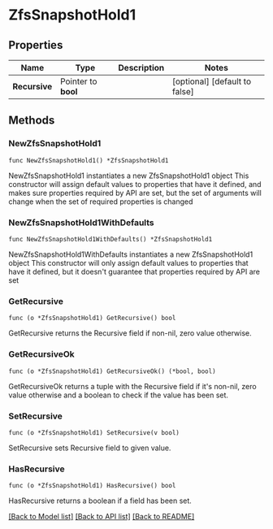 # ZfsSnapshotHold1

## Properties

Name | Type | Description | Notes
------------ | ------------- | ------------- | -------------
**Recursive** | Pointer to **bool** |  | [optional] [default to false]

## Methods

### NewZfsSnapshotHold1

`func NewZfsSnapshotHold1() *ZfsSnapshotHold1`

NewZfsSnapshotHold1 instantiates a new ZfsSnapshotHold1 object
This constructor will assign default values to properties that have it defined,
and makes sure properties required by API are set, but the set of arguments
will change when the set of required properties is changed

### NewZfsSnapshotHold1WithDefaults

`func NewZfsSnapshotHold1WithDefaults() *ZfsSnapshotHold1`

NewZfsSnapshotHold1WithDefaults instantiates a new ZfsSnapshotHold1 object
This constructor will only assign default values to properties that have it defined,
but it doesn't guarantee that properties required by API are set

### GetRecursive

`func (o *ZfsSnapshotHold1) GetRecursive() bool`

GetRecursive returns the Recursive field if non-nil, zero value otherwise.

### GetRecursiveOk

`func (o *ZfsSnapshotHold1) GetRecursiveOk() (*bool, bool)`

GetRecursiveOk returns a tuple with the Recursive field if it's non-nil, zero value otherwise
and a boolean to check if the value has been set.

### SetRecursive

`func (o *ZfsSnapshotHold1) SetRecursive(v bool)`

SetRecursive sets Recursive field to given value.

### HasRecursive

`func (o *ZfsSnapshotHold1) HasRecursive() bool`

HasRecursive returns a boolean if a field has been set.


[[Back to Model list]](../README.md#documentation-for-models) [[Back to API list]](../README.md#documentation-for-api-endpoints) [[Back to README]](../README.md)


